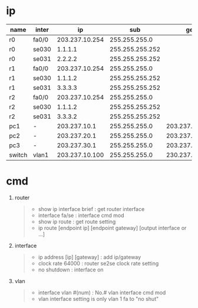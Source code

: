 # ip
|name|inter|ip|sub|ge|
|-|-|-|-|-|
|r0|fa0/0|203.237.10.254|255.255.255.0||
|r0|se030|1.1.1.1|255.255.255.252||
|r0|se031|2.2.2.2|255.255.255.252||
|r1|fa0/0|203.237.10.254|255.255.255.0||
|r1|se030|1.1.1.2|255.255.255.252||
|r1|se031|3.3.3.3|255.255.255.252||
|r2|fa0/0|203.237.10.254|255.255.255.0||
|r2|se030|1.1.1.2|255.255.255.252||
|r2|se031|3.3.3.2|255.255.255.252||
|pc1|-|203.237.10.1|255.255.255.0|203.237.10.254|
|pc2|-|203.237.20.1|255.255.255.0|203.237.0.254|
|pc3|-|203.237.30.1|255.255.255.0|203.237.30.254|
|switch|vlan1|203.237.10.100|255.255.255.0|230.237.10.254|

# cmd
1. router
    > * show ip interface brief : get router interface
    > * interface fa/se : interface cmd mod
    > * show ip route : get route setting
    > * ip route [endpoint ip] [endpoint gateway] [output interface or ...]
1. interface
    > * ip address [ip] [gateway] : add ip/gateway
    > * clock rate 64000 : router se2se clock rate setting
    > * no shutdown : interface on
1. vlan
    > * interface vlan #(num) : No.# vlan interface cmd mod
    > * vlan interface setting is only vlan 1 fa to "no shut"
